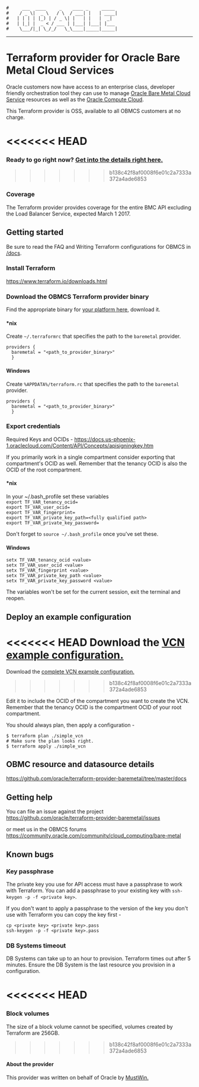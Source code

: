     #     ___  ____     _    ____ _     _____
    #    / _ \|  _ \   / \  / ___| |   | ____|
    #   | | | | |_) | / _ \| |   | |   |  _|  
    #   | |_| |  _ < / ___ | |___| |___| |___
    #    \___/|_| \_/_/   \_\____|_____|_____|
***
# Terraform provider for Oracle Bare Metal Cloud Services
Oracle customers now have access to an enterprise class, developer friendly orchestration tool they can use to manage [Oracle Bare Metal Cloud Service](https://cloud.oracle.com/en_US/bare-metal) resources as well as the [Oracle Compute Cloud](https://github.com/oracle/terraform-provider-compute).

This Terraform provider is OSS, available to all OBMCS customers at no charge.

<<<<<<< HEAD
=======
### **Ready to go right now? [Get into the details right here.](https://github.com/oracle/terraform-provider-baremetal/blob/master/docs/Writing%20Terraform%20configurations%20for%20OBMCS.md)**

>>>>>>> b138c42f8af0008f6e01c2a7333a372a4ade6853
### Coverage
The Terraform provider provides coverage for the entire BMC API excluding the Load Balancer Service, expected March 1 2017.  

## Getting started
Be sure to read the FAQ and Writing Terraform configurations for OBMCS in [/docs](https://github.com/oracle/terraform-provider-baremetal/tree/master/docs).

### Install Terraform
https://www.terraform.io/downloads.html

### Download the OBMCS Terraform provider binary
Find the appropriate binary for [your platform here](https://github.com/oracle/terraform-provider-baremetal/releases), download it.

#### \*nix
Create `~/.terraformrc` that specifies the path to the `baremetal` provider.  
```
providers {
  baremetal = "<path_to_provider_binary>"
  }
```

#### Windows
Create `%APPDATA%/terraform.rc` that specifies the path to the `baremetal` provider.
```
providers {
  baremetal = "<path_to_provider_binary>"
  }
```
### Export credentials
Required Keys and OCIDs - https://docs.us-phoenix-1.oraclecloud.com/Content/API/Concepts/apisigningkey.htm  

If you primarily work in a single compartment consider exporting that compartment's OCID as well. Remember that the tenancy OCID is also the OCID of the root compartment.

#### \*nix
In your ~/.bash_profile set these variables  
`export TF_VAR_tenancy_ocid=`  
`export TF_VAR_user_ocid=`  
`export TF_VAR_fingerprint=`  
`export TF_VAR_private_key_path=<fully qualified path>`  
`export TF_VAR_private_key_password=`  

Don't forget to `source ~/.bash_profile` once you've set these.

#### Windows
`setx TF_VAR_tenancy_ocid <value>`  
`setx TF_VAR_user_ocid <value>`  
`setx TF_VAR_fingerprint <value>`  
`setx TF_VAR_private_key_path <value>`  
`setx TF_VAR_private_key_password <value>`  

The variables won't be set for the current session, exit the terminal and reopen.

## Deploy an example configuration
<<<<<<< HEAD
Download the [VCN example configuration.](https://github.com/oracle/terraform-provider-baremetal/tree/master/docs/examples/simple_vcn)  
=======
Download the [complete VCN example configuration.](https://github.com/oracle/terraform-provider-baremetal/tree/master/docs/examples/network/complete_vcn)  
>>>>>>> b138c42f8af0008f6e01c2a7333a372a4ade6853

Edit it to include the OCID of the compartment you want to create the VCN. Remember that the tenancy OCID is the compartment OCID of your root compartment.

You should always plan, then apply a configuration -  
```
$ terraform plan ./simple_vcn
# Make sure the plan looks right.
$ terraform apply ./simple_vcn
```
## OBMC resource and datasource details
https://github.com/oracle/terraform-provider-baremetal/tree/master/docs

## Getting help
You can file an issue against the project  
https://github.com/oracle/terraform-provider-baremetal/issues

or meet us in the OBMCS forums  
https://community.oracle.com/community/cloud_computing/bare-metal

## Known bugs
### Key passphrase
The private key you use for API access must have a passphrase to work with Terraform. You can add a passphrase to your existing key with `ssh-keygen -p -f <private key>`.  

If you don't want to apply a passphrase to the version of the key you don't use with Terraform you can copy the key first -
```
cp <private key> <private key>.pass    
ssh-keygen -p -f <private key>.pass
```
### DB Systems timeout
DB Systems can take up to an hour to provision. Terraform times out after 5 minutes. Ensure the DB System is the last resource you provision in a configuration.

<<<<<<< HEAD
=======
### Block volumes
The size of a block volume cannot be specified, volumes created by Terraform are 256GB.

>>>>>>> b138c42f8af0008f6e01c2a7333a372a4ade6853
#### About the provider
This provider was written on behalf of Oracle by [MustWin.](http://mustwin.com/)
